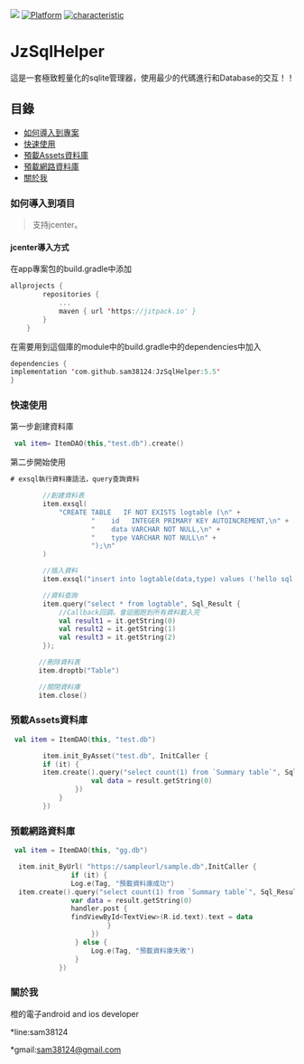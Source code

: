 [![](https://jitpack.io/v/sam38124/JzSqlHelper.svg)](https://jitpack.io/#sam38124/JzSqlHelper)
[![Platform](https://img.shields.io/badge/平台-%20Android%20-brightgreen.svg)](https://github.com/sam38124)
[![characteristic](https://img.shields.io/badge/特點-%20輕量級%20%7C%20簡單易用%20%20%7C%20穩定%20-brightgreen.svg)](https://github.com/sam38124)
# JzSqlHelper
這是一套極致輕量化的sqlite管理器，使用最少的代碼進行和Database的交互！！
## 目錄
* [如何導入到專案](#Import)
* [快速使用](#Use)
* [預載Assets資料庫](#Assetsdb)
* [預載網路資料庫](#Urldb)
* [關於我](#About)

<a name="Import"></a>
### 如何導入到項目
> 支持jcenter。 <br/>

#### jcenter導入方式
在app專案包的build.gradle中添加
```kotlin
allprojects {
		repositories {
			...
			maven { url 'https://jitpack.io' }
		}
	}
```

在需要用到這個庫的module中的build.gradle中的dependencies中加入
```kotlin
dependencies {
implementation 'com.github.sam38124:JzSqlHelper:5.5'
}
```
<a name="Use"></a>
### 快速使用

第一步創建資料庫

```kotlin
 val item= ItemDAO(this,"test.db").create()
```
第二步開始使用
```kotlin
# exsql執行資料庫語法，query查詢資料

        //創建資料表
        item.exsql(
            "CREATE TABLE   IF NOT EXISTS logtable (\n" +
                    "    id   INTEGER PRIMARY KEY AUTOINCREMENT,\n" +
                    "    data VARCHAR NOT NULL,\n" +
                    "    type VARCHAR NOT NULL\n" +
                    ");\n"
        )

        //插入資料
        item.exsql("insert into logtable(data,type) values ('hello sql','sql')")

        //資料查詢
        item.query("select * from logtable", Sql_Result {
            //Callback回調，會迴圈跑到所有資料載入完
            val result1 = it.getString(0)
            val result2 = it.getString(1)
            val result3 = it.getString(2)
        });

       //刪除資料表
       item.droptb("Table")

       //關閉資料庫
       item.close()
```
<a name="Assetsdb"></a>
### 預載Assets資料庫
```kotlin
 val item = ItemDAO(this, "test.db")

        item.init_ByAsset("test.db", InitCaller {
        if (it) {
        item.create().query("select count(1) from `Summary table`", Sql_Result { result ->
                    val data = result.getString(0)
                })
            }
        })
```
<a name="Urldb"></a>
### 預載網路資料庫
```kotlin
 val item = ItemDAO(this, "gg.db")

  item.init_ByUrl( "https://sampleurl/sample.db",InitCaller {
               if (it) {
               Log.e(Tag, "預載資料庫成功")
  item.create().query("select count(1) from `Summary table`", Sql_Result { result ->
               var data = result.getString(0)
               handler.post {
               findViewById<TextView>(R.id.text).text = data
                        }
                    })
                } else {
                    Log.e(Tag, "預載資料庫失敗")
                }
            })
```

<a name="About"></a>
### 關於我
橙的電子android and ios developer

*line:sam38124

*gmail:sam38124@gmail.com
